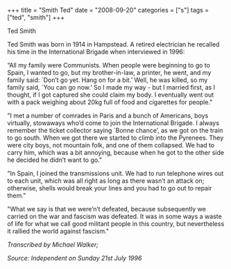 +++
title = "Smith Ted"
date = "2008-09-20"
categories = ["s"]
tags = ["ted", "smith"]
+++

Ted Smith

Ted Smith was born in 1914 in Hampstead. A retired electrician he recalled his time in the International Brigade when interviewed in 1996:

“All my family were Communists. When people were beginning to go to Spain, I wanted to go, but my brother-in-law, a printer, he went, and my family said: \`Don’t go yet. Hang on for a bit.’ Well, he was killed, so my family said, \`You can go now.’ So I made my way - but I married first, as I thought, if I got captured she could claim my body. I eventually went out with a pack weighing about 20kg full of food and cigarettes for people."

"I met a number of comrades in Paris and a bunch of Americans, boys virtually, stowaways who’d come to join the International Brigade. I always remember the ticket collector saying \`Bonne chance’, as we got on the train to go south. When we got there we started to climb into the Pyrenees. They were city boys, not mountain folk, and one of them collapsed. We had to carry him, which was a bit annoying, because when he got to the other side he decided he didn’t want to go."

"In Spain, I joined the transmissions unit. We had to run telephone wires out to each unit, which was all right as long as there wasn’t an attack on; otherwise, shells would break your lines and you had to go out to repair them."

"What we say is that we were’n’t defeated, because subsequently we carried on the war and fascism was defeated. It was in some ways a waste of life for what we call good militant people in this country, but nevertheless it rallied the world against fascism."

_Transcribed by Michael Walker;_

_Source: Independent on_ _Sunday 21st July 1996_
